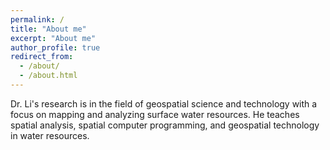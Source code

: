 ```yaml
---
permalink: /
title: "About me"
excerpt: "About me"
author_profile: true
redirect_from: 
  - /about/
  - /about.html
---
```


Dr. Li's research is in the field of geospatial science and technology with a focus on mapping and analyzing surface water resources. He teaches spatial analysis, spatial computer programming, and geospatial technology in water resources. 
